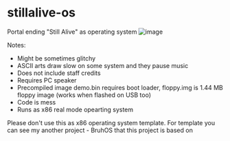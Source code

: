 # stillalive-os
Portal ending "Still Alive" as operating system
![image](https://user-images.githubusercontent.com/104389805/210117492-dd44cddb-3780-4c4e-9c47-db19438f8243.png)

Notes:
- Might be sometimes glitchy
- ASCII arts draw slow on some system and they pause music
- Does not include staff credits
- Requires PC speaker
- Precompiled image demo.bin requires boot loader, floppy.img is 1.44 MB floppy image (works when flashed on USB too)
- Code is mess
- Runs as x86 real mode opearting system

Please don't use this as x86 operating system template. For template you can see my another project - BruhOS that this project is based on 
